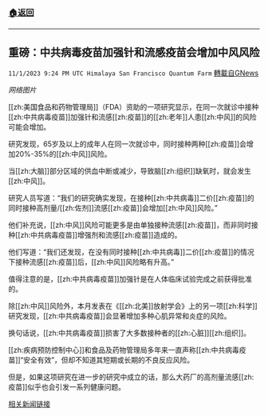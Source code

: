 ###  [:house:返回](README.md)
---


## 重磅：中共病毒疫苗加强针和流感疫苗会增加中风风险
`11/1/2023 9:24 PM UTC Himalaya San Francisco Quantum Farm` [轉載自GNews](https://gnews.org/articles/1910156)

*网络图片*

[[zh:美国食品和药物管理局]]（FDA）资助的一项研究显示，在同一次就诊中接种[[zh:中共病毒疫苗]]加强针和流感[[zh:疫苗]]的[[zh:老年]]人患[[zh:中风]]的风险可能会增加。

研究发现，65岁及以上的成年人在同一次就诊中，同时接种两种[[zh:疫苗]]会增加20%-35%的[[zh:中风]]风险。

当[[zh:大脑]]部分区域的供血中断或减少，导致脑[[zh:组织]]缺氧时，就会发生[[zh:中风]]。

研究人员写道：“我们的研究确实发现，在接种[[zh:中共病毒]]二价[[zh:疫苗]]的同时接种高剂量/[[zh:佐剂]]流感[[zh:疫苗]]会增加[[zh:中风]]风险。”

他们补充说，[[zh:中风]]风险可能更多是由单独接种流感[[zh:疫苗]]，而非同时接种[[zh:中共病毒疫苗]]增强剂和流感[[zh:疫苗]]造成的。

他们写道：“我们还发现，在没有同时接种[[zh:中共病毒]]二价[[zh:疫苗]]的情况下接种流感[[zh:疫苗]]后，[[zh:中风]]风险略有升高。”

值得注意的是，[[zh:中共病毒疫苗]]加强针是在人体临床试验完成之前获得批准的。

除[[zh:中风]]风险外，本月发表在《[[zh:北美]]放射学会》上的另一项[[zh:科学]]研究发现，[[zh:中共病毒疫苗]]会显著增加多种心肌异常和炎症的风险。

换句话说，[[zh:中共病毒疫苗]]损害了大多数接种者的[[zh:心脏]][[zh:组织]]。

[[zh:疾病预防控制中心]]和食品及药物管理局多年来一直声称[[zh:中共病毒疫苗]]“安全有效”，但却不知道其短期或长期的不良反应风险。

但是，如果这项研究在进一步的研究中成立的话，那么大药厂的高剂量流感[[zh:疫苗]]似乎也会引发一系列健康问题。

[相关新闻链接](https://www.infowars.com/posts/bombshell-fda-back-study-finds-covid-booster-flu-vaccine-increase-stroke-risk/)
